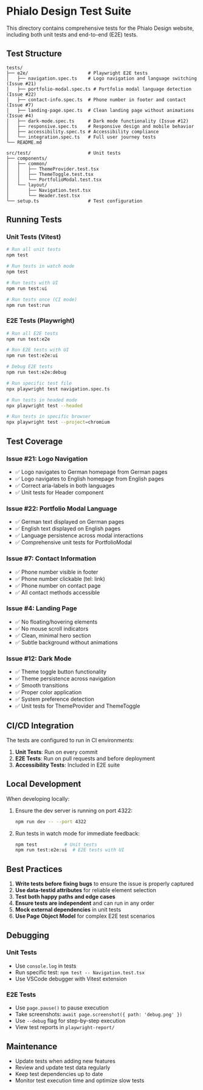 # Phialo Design Test Suite

This directory contains comprehensive tests for the Phialo Design website, including both unit tests and end-to-end (E2E) tests.

## Test Structure

```
tests/
├── e2e/                      # Playwright E2E tests
│   ├── navigation.spec.ts    # Logo navigation and language switching (Issue #21)
│   ├── portfolio-modal.spec.ts # Portfolio modal language detection (Issue #22)
│   ├── contact-info.spec.ts  # Phone number in footer and contact (Issue #7)
│   ├── landing-page.spec.ts  # Clean landing page without animations (Issue #4)
│   ├── dark-mode.spec.ts     # Dark mode functionality (Issue #12)
│   ├── responsive.spec.ts    # Responsive design and mobile behavior
│   ├── accessibility.spec.ts # Accessibility compliance
│   └── integration.spec.ts   # Full user journey tests
└── README.md

src/test/                     # Unit tests
├── components/
│   ├── common/
│   │   ├── ThemeProvider.test.tsx
│   │   ├── ThemeToggle.test.tsx
│   │   └── PortfolioModal.test.tsx
│   └── layout/
│       ├── Navigation.test.tsx
│       └── Header.test.tsx
└── setup.ts                  # Test configuration
```

## Running Tests

### Unit Tests (Vitest)

```bash
# Run all unit tests
npm test

# Run tests in watch mode
npm test

# Run tests with UI
npm run test:ui

# Run tests once (CI mode)
npm run test:run
```

### E2E Tests (Playwright)

```bash
# Run all E2E tests
npm run test:e2e

# Run E2E tests with UI
npm run test:e2e:ui

# Debug E2E tests
npm run test:e2e:debug

# Run specific test file
npx playwright test navigation.spec.ts

# Run tests in headed mode
npx playwright test --headed

# Run tests in specific browser
npx playwright test --project=chromium
```

## Test Coverage

### Issue #21: Logo Navigation
- ✅ Logo navigates to German homepage from German pages
- ✅ Logo navigates to English homepage from English pages
- ✅ Correct aria-labels in both languages
- ✅ Unit tests for Header component

### Issue #22: Portfolio Modal Language
- ✅ German text displayed on German pages
- ✅ English text displayed on English pages
- ✅ Language persistence across modal interactions
- ✅ Comprehensive unit tests for PortfolioModal

### Issue #7: Contact Information
- ✅ Phone number visible in footer
- ✅ Phone number clickable (tel: link)
- ✅ Phone number on contact page
- ✅ All contact methods accessible

### Issue #4: Landing Page
- ✅ No floating/hovering elements
- ✅ No mouse scroll indicators
- ✅ Clean, minimal hero section
- ✅ Subtle background without animations

### Issue #12: Dark Mode
- ✅ Theme toggle button functionality
- ✅ Theme persistence across navigation
- ✅ Smooth transitions
- ✅ Proper color application
- ✅ System preference detection
- ✅ Unit tests for ThemeProvider and ThemeToggle

## CI/CD Integration

The tests are configured to run in CI environments:

1. **Unit Tests**: Run on every commit
2. **E2E Tests**: Run on pull requests and before deployment
3. **Accessibility Tests**: Included in E2E suite

## Local Development

When developing locally:

1. Ensure the dev server is running on port 4322:
   ```bash
   npm run dev -- --port 4322
   ```

2. Run tests in watch mode for immediate feedback:
   ```bash
   npm test          # Unit tests
   npm run test:e2e:ui  # E2E tests with UI
   ```

## Best Practices

1. **Write tests before fixing bugs** to ensure the issue is properly captured
2. **Use data-testid attributes** for reliable element selection
3. **Test both happy paths and edge cases**
4. **Ensure tests are independent** and can run in any order
5. **Mock external dependencies** in unit tests
6. **Use Page Object Model** for complex E2E test scenarios

## Debugging

### Unit Tests
- Use `console.log` in tests
- Run specific test: `npm test -- Navigation.test.tsx`
- Use VSCode debugger with Vitest extension

### E2E Tests
- Use `page.pause()` to pause execution
- Take screenshots: `await page.screenshot({ path: 'debug.png' })`
- Use `--debug` flag for step-by-step execution
- View test reports in `playwright-report/`

## Maintenance

- Update tests when adding new features
- Review and update test data regularly
- Keep test dependencies up to date
- Monitor test execution time and optimize slow tests